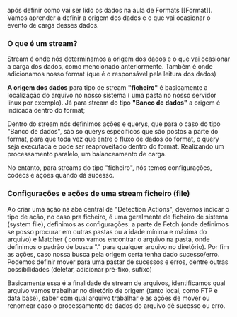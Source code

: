 
após definir como vai ser lido os dados na aula de Formats [[Format]]. Vamos aprender a definir a origem dos dados e o que vai ocasionar o evento de carga desses dados.
### O que é um stream?
Stream é onde nós determinamos a origem dos dados e o que vai ocasionar a carga dos dados, como mencionado anteriormente. Também é onde adicionamos nosso format (que é o responsável pela leitura dos dados)

**A origem dos dados** para tipo de stream **"ficheiro"** é basicamente a localização do arquivo no nosso sistema ( uma pasta no nosso servidor linux por exemplo).  Já para stream do tipo **"Banco de dados"**  a origem é indicada dentro do format;

 Dentro do stream nós definimos ações e querys, que para o caso do tipo "Banco de dados", são só querys específicos que são postos a parte do format, para que toda vez que entre o fluxo de dados do format, o query seja executada e pode ser reaproveitado dentro do format. Realizando um processamento paralelo, um balanceamento de carga.
 
 No entanto, para streams do tipo "ficheiro", nós temos configurações, codecs e ações quando dá sucesso.

### Configurações e ações de uma stream ficheiro (file)
Ao criar uma ação na aba central de "Detection Actions", devemos indicar o tipo de ação, no caso pra ficheiro, é uma geralmente de ficheiro de sistema (system file), definimos as configurações: a parte de Fetch (onde definimos se posso procurar em outras pastas ou a idade mínima e máxima do arquivo) e Matcher ( como vamos encontrar o arquivo na pasta, onde definimos o padrão de busca "." para qualquer arquivo no diretório). 
Por fim as ações, caso nossa busca pela origem certa tenha dado sucesso/erro. Podemos definir mover para uma pastar de sucessos e erros, dentre outras possibilidades (deletar, adicionar pré-fixo, sufixo)



Basicamente essa é a finalidade de stream de arquivos, identificamos qual arquivo vamos trabalhar no diretório de origem (tanto  local, como FTP e data base), saber com qual arquivo trabalhar e as ações de mover ou renomear caso o processamento de dados do arquivo dê sucesso ou erro.